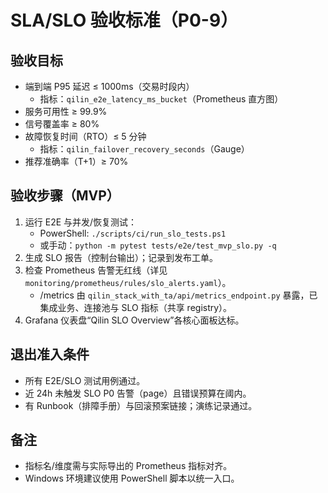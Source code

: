 # SLA/SLO 验收标准（P0-9）

## 验收目标
- 端到端 P95 延迟 ≤ 1000ms（交易时段内）
  - 指标：`qilin_e2e_latency_ms_bucket`（Prometheus 直方图）
- 服务可用性 ≥ 99.9%
- 信号覆盖率 ≥ 80%
- 故障恢复时间（RTO）≤ 5 分钟
  - 指标：`qilin_failover_recovery_seconds`（Gauge）
- 推荐准确率（T+1）≥ 70%

## 验收步骤（MVP）
1) 运行 E2E 与并发/恢复测试：
   - PowerShell: `./scripts/ci/run_slo_tests.ps1`
   - 或手动：`python -m pytest tests/e2e/test_mvp_slo.py -q`
2) 生成 SLO 报告（控制台输出）；记录到发布工单。
3) 检查 Prometheus 告警无红线（详见 `monitoring/prometheus/rules/slo_alerts.yaml`）。
   - /metrics 由 `qilin_stack_with_ta/api/metrics_endpoint.py` 暴露，已集成业务、连接池与 SLO 指标（共享 registry）。
4) Grafana 仪表盘“Qilin SLO Overview”各核心面板达标。

## 退出准入条件
- 所有 E2E/SLO 测试用例通过。
- 近 24h 未触发 SLO P0 告警（page）且错误预算在阈内。
- 有 Runbook（排障手册）与回滚预案链接；演练记录通过。

## 备注
- 指标名/维度需与实际导出的 Prometheus 指标对齐。
- Windows 环境建议使用 PowerShell 脚本以统一入口。
